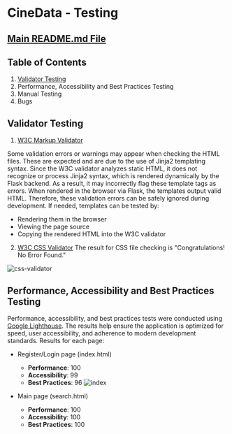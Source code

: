 # CineData - Testing

## [Main README.md File](https://github.com/FlorinMiron98/CineData/blob/main/README.md)

## Table of Contents
1. [Validator Testing](#validator-testing)
2. Performance, Accessibility and Best Practices Testing
3. Manual Testing
4. Bugs

## Validator Testing
1. [W3C Markup Validator](https://validator.w3.org/)

Some validation errors or warnings may appear when checking the HTML files. These are expected and are due to the use of Jinja2 templating syntax. Since the W3C validator analyzes static HTML, it does not recognize or process Jinja2 syntax, which is rendered dynamically by the Flask backend. As a result, it may incorrectly flag these template tags as errors.
When rendered in the browser via Flask, the templates output valid HTML. Therefore, these validation errors can be safely ignored during development. If needed, templates can be tested by:
- Rendering them in the browser
- Viewing the page source
- Copying the rendered HTML into the W3C validator
2. [W3C CSS Validator](https://jigsaw.w3.org/css-validator/)
The result for CSS file checking is "Congratulations! No Error Found."

![css-validator](https://github.com/user-attachments/assets/78b74670-5a6b-4108-beea-30480a1bc9ca)

## Performance, Accessibility and Best Practices Testing
Performance, accessibility, and best practices tests were conducted using [Google Lighthouse](https://developer.chrome.com/docs/lighthouse/overview). The results help ensure the application is optimized for speed, user accessibility, and adherence to modern development standards. Results for each page:
- Register/Login page (index.html)
  - **Performance**: 100
  - **Accessibility**: 99
  - **Best Practices**: 96
    ![index](https://github.com/user-attachments/assets/8c5e0433-51f7-4196-bf72-fde75422fb57)

- Main page (search.html)
  - **Performance**: 100
  - **Accessibility**: 100
  - **Best Practices**: 100


